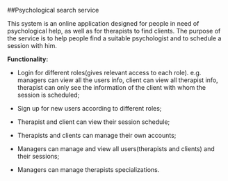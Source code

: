 ##Psychological search service

This system is an online application designed for people in 
need of psychological help, as well as for therapists to find 
clients. The purpose of the service is to help people find a 
suitable psychologist and to schedule a session with him.

**Functionality:**

* Login for different roles(gives relevant access to each role). 
  e.g. managers can view all the users info, client can view
  all therapist info, therapist can only see the information
  of the client with whom the session is scheduled;
  
* Sign up for new users according to different roles;
* Therapist and client can view their session schedule;
* Therapists and clients can manage their own accounts;
* Managers can manage and view all users(therapists and clients)
  and their sessions;
* Managers can manage therapists specializations.

